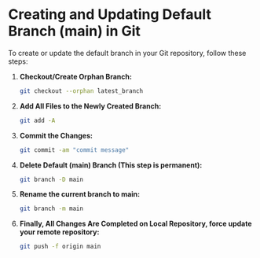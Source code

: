 # Creating and Updating Default Branch (main) in Git

To create or update the default branch in your Git repository, follow these steps:

1. **Checkout/Create Orphan Branch:**
   ```bash
   git checkout --orphan latest_branch
   ```
2. **Add All Files to the Newly Created Branch:**
   ```bash
   git add -A
   ```
3. **Commit the Changes:**
   ```bash
   git commit -am "commit message"
   ```
4. **Delete Default (main) Branch (This step is permanent):**
   ```bash
   git branch -D main
   ```
5. **Rename the current branch to main:**
   ```bash
   git branch -m main
   ```
5. **Finally, All Changes Are Completed on Local Repository, force update your remote repository:**
   ```bash
   git push -f origin main
   ```